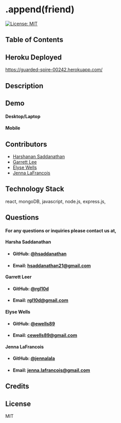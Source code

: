 # **.append(friend)**
  [![License: MIT](https://img.shields.io/badge/License-MIT-yellow.svg)](https://opensource.org/licenses/MIT)
  
  ## **Table of Contents**

      
  ## **Heroku Deployed**
  https://guarded-spire-00242.herokuapp.com/

      
  ## **Description**


  ## **Demo**
  #### **Desktop/Laptop**


  #### **Mobile**
  

      
   ## **Contributors**
  * [Harshanan Saddanathan](https://github.com/hsaddanathan)
  * [Garrett Lee](https://github.com/rgl10d)      
  * [Elyse Wells](https://github.com/ewells89)      
  * [Jenna LaFrancois](https://github.com/jennalala)
  
  ## **Technology Stack**
  react, mongoDB, javascript, node.js, express.js, 


  ## **Questions**   
  ####    **For any questions or inquiries please contact us at,**


**Harsha Saddanathan**
  * #### **GitHub:** [@hsaddanathan](https://github.com/hsaddanathan)
  * #### **Email:** hsaddanathan21@gmail.com

 **Garrett Leer**
  * #### **GitHub:** [@rgl10d](https://github.com/rgl10d)
  * #### **Email:** rgl10d@gmail.com
  
**Elyse Wells**
  * #### **GitHub:** [@ewells89](https://github.com/ewells89)
  * #### **Email:** cewells89@gmail.com

**Jenna LaFrancois**
  * #### **GitHub:** [@jennalala](https://github.com/jennalala)
  * #### **Email:** jenna.lafrancois@gmail.com

  ## **Credits**
  
    
  ## **License**
  MIT
